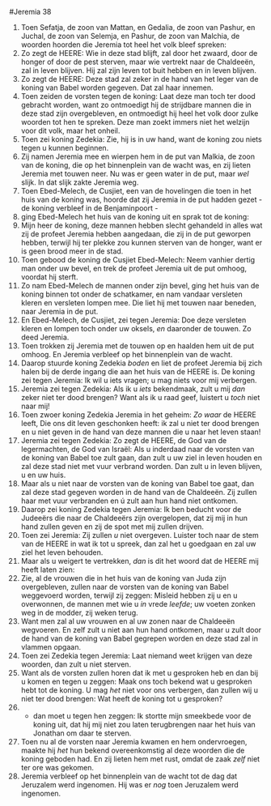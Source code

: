 #Jeremia 38
1. Toen Sefatja, de zoon van Mattan, en Gedalia, de zoon van Pashur, en Juchal, de zoon van Selemja, en Pashur, de zoon van Malchia, de woorden hoorden die Jeremia tot heel het volk bleef spreken:
2. Zo zegt de HEERE: Wie in deze stad blijft, zal door het zwaard, door de honger of door de pest sterven, maar wie vertrekt naar de Chaldeeën, zal in leven blijven. Hij zal zijn leven tot buit hebben en in leven blijven.
3. Zo zegt de HEERE: Deze stad zal zeker in de hand van het leger van de koning van Babel worden gegeven. Dat zal haar innemen.
4. Toen zeiden de vorsten tegen de koning: Laat deze man toch ter dood gebracht worden, want zo ontmoedigt hij de strijdbare mannen die in deze stad zijn overgebleven, en ontmoedigt hij heel het volk door zulke woorden tot hen te spreken. Deze man zoekt immers niet het welzijn voor dit volk, maar het onheil.
5. Toen zei koning Zedekia: Zie, hij is in uw hand, want de koning zou niets tegen u kunnen beginnen.
6. Zij namen Jeremia mee en wierpen hem in de put van Malkia, de zoon van de koning, die op het binnenplein van de wacht was, en zij lieten Jeremia met touwen neer. Nu was er geen water in de put, maar *wel* slijk. In dat slijk zakte Jeremia weg.
7. Toen Ebed-Melech, de Cusjiet, een van de hovelingen die toen in het huis van de koning was, hoorde dat zij Jeremia in de put hadden gezet - de koning verbleef in de Benjaminpoort -
8. ging Ebed-Melech het huis van de koning uit en sprak tot de koning:
9. Mijn heer de koning, deze mannen hebben slecht gehandeld in alles wat zij de profeet Jeremia hebben aangedaan, die zij in de put geworpen hebben, terwijl hij ter plekke zou kunnen sterven van de honger, want er is geen brood meer in de stad.
10. Toen gebood de koning de Cusjiet Ebed-Melech: Neem vanhier dertig man onder uw bevel, en trek de profeet Jeremia uit de put omhoog, voordat hij sterft.
11. Zo nam Ebed-Melech de mannen onder zijn bevel, ging het huis van de koning binnen tot onder de schatkamer, en nam vandaar versleten kleren en versleten lompen mee. Die liet hij met touwen naar beneden, naar Jeremia in de put.
12. En Ebed-Melech, de Cusjiet, zei tegen Jeremia: Doe deze versleten kleren en lompen toch onder uw oksels, *en* daaronder de touwen. Zo deed Jeremia.
13. Toen trokken zij Jeremia met de touwen op en haalden hem uit de put omhoog. En Jeremia verbleef op het binnenplein van de wacht.
14. Daarop stuurde koning Zedekia *boden* en liet de profeet Jeremia bij zich halen bij de derde ingang die aan het huis van de HEERE is. De koning zei tegen Jeremia: Ik wil u iets vragen; u mag niets voor mij verbergen.
15. Jeremia zei tegen Zedekia: Als ik u *iets* bekendmaak, zult u mij *dan* zeker niet ter dood brengen? Want als ik u raad geef, luistert u *toch* niet naar mij!
16. Toen zwoer koning Zedekia Jeremia in het geheim: *Zo waar* de HEERE leeft, Die ons dit leven geschonken heeft: ik zal u niet ter dood brengen en u niet geven in de hand van deze mannen die u naar het leven staan!
17. Jeremia zei tegen Zedekia: Zo zegt de HEERE, de God van de legermachten, de God van Israël: Als u inderdaad naar de vorsten van de koning van Babel toe zult gaan, dan zult u uw ziel in leven houden en zal deze stad niet met vuur verbrand worden. Dan zult u in leven blijven, u en uw huis.
18. Maar als u niet naar de vorsten van de koning van Babel toe gaat, dan zal deze stad gegeven worden in de hand van de Chaldeeën. Zij zullen haar met vuur verbranden en ú zult aan hun hand niet ontkomen.
19. Daarop zei koning Zedekia tegen Jeremia: Ik ben beducht voor de Judeeërs die naar de Chaldeeërs zijn overgelopen, dat zij mij in hun hand zullen geven en zij de spot met mij zullen drijven.
20. Toen zei Jeremia: Zij zullen *u* niet overgeven. Luister toch naar de stem van de HEERE in wat ik tot u spreek, dan zal het u goedgaan en zal uw ziel het leven behouden.
21. Maar als u weigert te vertrekken, *dan* is dit het woord dat de HEERE mij heeft laten zien:
22. Zie, al de vrouwen die in het huis van de koning van Juda zijn overgebleven, zullen naar de vorsten van de koning van Babel weggevoerd worden, terwijl zij zeggen: Misleid hebben zij u en u overwonnen, de mannen met wie u *in* vrede *leefde*; uw voeten zonken weg in de modder, zij weken terug.
23. Want men zal al uw vrouwen en al uw zonen naar de Chaldeeën wegvoeren. En zelf zult u niet aan hun hand ontkomen, maar u zult door de hand van de koning van Babel gegrepen worden en deze stad zal in vlammen opgaan.
24. Toen zei Zedekia tegen Jeremia: Laat niemand weet krijgen van deze woorden, dan zult u niet sterven.
25. Want als de vorsten zullen horen dat ik met u gesproken heb en dan bij u komen en tegen u zeggen: Maak ons toch bekend wat u gesproken hebt tot de koning. U mag *het* niet voor ons verbergen, dan zullen wij u niet ter dood brengen: Wat heeft de koning tot u gesproken?
26. - dan moet u tegen hen zeggen: Ik stortte mijn smeekbede voor de koning uit, dat hij mij niet zou laten terugbrengen naar het huis van Jonathan om daar te sterven.
27. Toen nu al de vorsten naar Jeremia kwamen en hem ondervroegen, maakte hij *het* hun bekend overeenkomstig al deze woorden die de koning geboden had. En zij lieten hem met rust, omdat de zaak *zelf* niet ter ore was gekomen.
28. Jeremia verbleef op het binnenplein van de wacht tot de dag dat Jeruzalem werd ingenomen. Hij was er *nog* toen Jeruzalem werd ingenomen.
